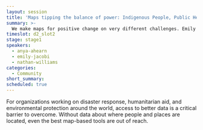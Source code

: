 ```yaml
---
layout: session
title: 'Maps tipping the balance of power: Indigenous People, Public Health, and Civic Engagement'
summary: >-
  We make maps for positive change on very different challenges. Emily Jacobi works with the Waoroni people of the Amazon defending the lands from oil and mineral exploration. Anya A’Hearn makes visualizations to fight malaria. Nathan Williams helps citizens connect to their government. What we all share is dissatisfaction with just a pretty map, and hold out to see the lives of people and our planet improve in a tangible way. Join us to discuss the tactics for creating data, designing cartography, and coding maps to tip the balance of power.
timeslot: d2_slot2
stage: stage1
speakers:
  - anya-ahearn
  - emily-jacobi
  - nathan-williams
categories:
  - Community
short_summary: 
scheduled: true
---
```


For organizations working on disaster response, humanitarian aid, and environmental protection around the world, access to better data is a critical barrier to overcome. Without data about where people and places are located, even the best map-based tools are out of reach.
